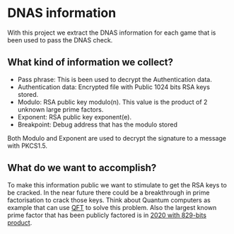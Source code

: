 # DNAS information

With this project we extract the DNAS information for each game that is been used to pass the DNAS check.

## What kind of information we collect?

- Pass phrase: This is been used to decrypt the Authentication data.
- Authentication data: Encrypted file with Public 1024 bits RSA keys stored.
- Modulo: RSA public key modulo(n). This value is the product of 2 unknown large prime factors.
- Exponent: RSA public key exponent(e).
- Breakpoint: Debug address that has the modulo stored

Both Modulo and Exponent are used to decrypt the signature to a message with PKCS1.5.

## What do we want to accomplish?

To make this information public we want to stimulate to get the RSA keys to be cracked.
In the near future there could be a breakthrough in prime factorisation to crack those keys.
Think about Quantum computers as example that can use [QFT](https://en.wikipedia.org/wiki/Quantum_Fourier_transform) to solve this problem.
Also the largest known prime factor that has been publicly factored is in [2020 with 829-bits product](https://en.wikipedia.org/wiki/RSA_numbers#RSA-250).

